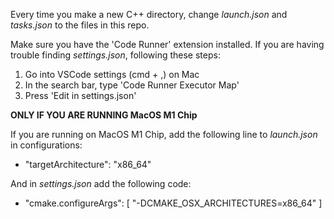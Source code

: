 Every time you make a new C++ directory, change *launch.json* and *tasks.json* to the files in this repo.

Make sure you have the 'Code Runner' extension installed.
If you are having trouble finding *settings.json*, following these steps:
1. Go into VSCode settings (cmd + ,) on Mac
2. In the search bar, type 'Code Runner Executor Map'
3. Press 'Edit in settings.json'

**ONLY IF YOU ARE RUNNING MacOS M1 Chip**

If you are running on MacOS M1 Chip, add the following line to *launch.json* in configurations:
* "targetArchitecture": "x86_64"

And in *settings.json* add the following code:
*  "cmake.configureArgs": [
        "-DCMAKE_OSX_ARCHITECTURES=x86_64"
    ]
